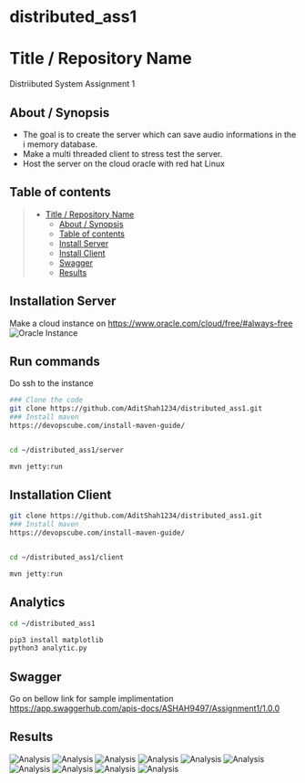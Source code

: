 # distributed_ass1
# Title / Repository Name
Distriibuted System Assignment 1
## About / Synopsis

* The goal is to create the server which can save audio informations in the i memory database.
* Make a multi threaded client to stress test the server.
* Host the server on the cloud oracle with red hat Linux




## Table of contents



> * [Title / Repository Name](#title--repository-name)
>   * [About / Synopsis](#about--synopsis)
>   * [Table of contents](#table-of-contents)
>   * [Install Server](#Installatio--Server)
>   * [Install Client](#Installation--Client)
>   * [Swagger](#Swagger)
>   * [Results](#Results)

## Installation Server
Make a cloud instance on https://www.oracle.com/cloud/free/#always-free
![Oracle Instance](/screenshot/oracle.png?raw=true "Oracle Instance")
## Run commands
Do ssh to the instance 
```bash
### Clone the code
git clone https://github.com/AditShah1234/distributed_ass1.git
### Install maven
https://devopscube.com/install-maven-guide/


cd ~/distributed_ass1/server

mvn jetty:run
```
## Installation Client
```bash
git clone https://github.com/AditShah1234/distributed_ass1.git
### Install maven
https://devopscube.com/install-maven-guide/


cd ~/distributed_ass1/client

mvn jetty:run
```

## Analytics

```bash
cd ~/distributed_ass1

pip3 install matplotlib
python3 analytic.py


```
## Swagger
Go on bellow link for sample implimentation
https://app.swaggerhub.com/apis-docs/ASHAH9497/Assignment1/1.0.0

## Results

![Analysis](/screenshot/2_1.png?raw=true)
![Analysis](/screenshot/5_1.png?raw=true)
![Analysis](/screenshot/10_1.png?raw=true)
![Analysis](/screenshot/2d_1.png?raw=true)
![Analysis](/screenshot/3d_1.png?raw=true)
![Analysis](/screenshot/2_2.png?raw=true)
![Analysis](/screenshot/5_2.png?raw=true)
![Analysis](/screenshot/10_2.png?raw=true)
![Analysis](/screenshot/2d_2.png?raw=true)
![Analysis](/screenshot/3d_2.png?raw=true)